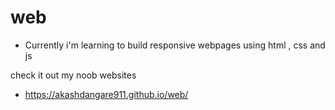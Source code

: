 # web
- Currently i'm learning to build responsive webpages using html , css and js

check it out my noob websites
- https://akashdangare911.github.io/web/
